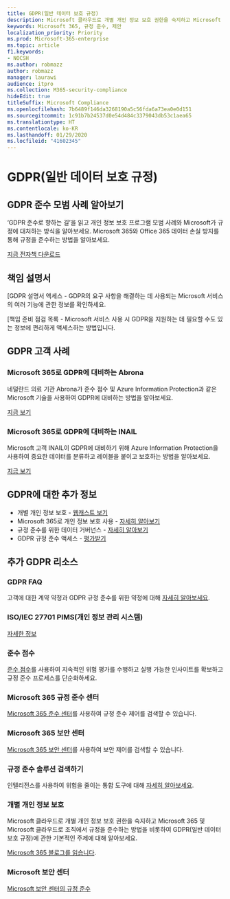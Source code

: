 ```yaml
---
title: GDPR(일반 데이터 보호 규정)
description: Microsoft 클라우드로 개별 개인 정보 보호 권한을 숙지하고 Microsoft 365 및 Microsoft 클라우드로 조직에서 규정을 준수하는 방법을 비롯하여 GDPR(일반 데이터 보호 규정)에 관한 기본적인 주제에 대해 알아보세요.
keywords: Microsoft 365, 규정 준수, 제안
localization_priority: Priority
ms.prod: Microsoft-365-enterprise
ms.topic: article
f1.keywords:
- NOCSH
ms.author: robmazz
author: robmazz
manager: laurawi
audience: itpro
ms.collection: M365-security-compliance
hideEdit: true
titleSuffix: Microsoft Compliance
ms.openlocfilehash: 7b6489f146da3268190a5c56fda6a73ea0e0d151
ms.sourcegitcommit: 1c91b7b24537d0e54d484c3379043db53c1aea65
ms.translationtype: HT
ms.contentlocale: ko-KR
ms.lasthandoff: 01/29/2020
ms.locfileid: "41602345"
---
```

# <a name="general-data-protection-regulation-gdpr"></a>GDPR(일반 데이터 보호 규정)

## <a name="learn-about-gdpr-compliance-best-practices"></a>GDPR 준수 모범 사례 알아보기

‘GDPR 준수로 향하는 길’을 읽고 개인 정보 보호 프로그램 모범 사례와 Microsoft가 규정에 대처하는 방식을 알아보세요. Microsoft 365와 Office 365 데이터 손실 방지를 통해 규정을 준수하는 방법을 알아보세요.

[지금 전자책 다운로드](https://go.microsoft.com/fwlink/p/?linkid=2048383)

## <a name="accountability-documentation"></a>책임 설명서

[GDPR 설명서 액세스 - GDPR의 요구 사항을 해결하는 데 사용되는 Microsoft 서비스의 여러 기능에 관한 정보를 확인하세요.

[책임 준비 점검 목록 - Microsoft 서비스 사용 시 GDPR을 지원하는 데 필요할 수도 있는 정보에 편리하게 액세스하는 방법입니다.

## <a name="gdpr-customer-stories"></a>GDPR 고객 사례

### <a name="abrona-prepares-for-gdpr-with-microsoft-365"></a>Microsoft 365로 GDPR에 대비하는 Abrona

네덜란드 의료 기관 Abrona가 준수 점수 및 Azure Information Protection과 같은 Microsoft 기술을 사용하여 GDPR에 대비하는 방법을 알아보세요.

[지금 보기](https://go.microsoft.com/fwlink/p/?linkid=2048705)

### <a name="inail-prepares-for-gdpr-with-microsoft-365"></a>Microsoft 365로 GDPR에 대비하는 INAIL

Microsoft 고객 INAIL이 GDPR에 대비하기 위해 Azure Information Protection을 사용하여 중요한 데이터를 분류하고 레이블을 붙이고 보호하는 방법을 알아보세요.

[지금 보기](https://go.microsoft.com/fwlink/p/?linkid=2048894)

## <a name="more-information-on-gdpr"></a>GDPR에 대한 추가 정보

- 개별 개인 정보 보호 - [웹캐스트 보기](https://go.microsoft.com/fwlink/p/?linkid=2048711)
- Microsoft 365로 개인 정보 보호 사용 - [자세히 알아보기](https://go.microsoft.com/fwlink/p/?linkid=2048712)
- 규정 준수를 위한 데이터 거버넌스 - [자세히 알아보기](https://go.microsoft.com/fwlink/p/?linkid=2052751)
- GDPR 규정 준수 액세스 - [평가받기](https://go.microsoft.com/fwlink/?linkid=2048712)

## <a name="additional-gdpr-resources"></a>추가 GDPR 리소스

### <a name="gdpr-faq"></a>GDPR FAQ

고객에 대한 계약 약정과 GDPR 규정 준수를 위한 약정에 대해 [자세히 알아보세요](https://www.microsoft.com/trust-center/privacy/gdpr-faqs).

### <a name="isoiec-27701-privacy-information-management-system-pims"></a>ISO/IEC 27701 PIMS(개인 정보 관리 시스템)

[자세한 정보](offering-iso-27701.md)

### <a name="compliance-score"></a>준수 점수

[준수 점수](compliance-score.md)를 사용하여 지속적인 위험 평가를 수행하고 실행 가능한 인사이트를 확보하고 규정 준수 프로세스를 단순화하세요.

### <a name="microsoft-365-compliance-center"></a>Microsoft 365 규정 준수 센터

[Microsoft 365 준수 센터](microsoft-365-compliance-center.md)를 사용하여 규정 준수 제어를 검색할 수 있습니다.

### <a name="microsoft-365-security-center"></a>Microsoft 365 보안 센터

[Microsoft 365 보안 센터](https://docs.microsoft.com/microsoft-365/security/mtp/overview-security-center)를 사용하여 보안 제어를 검색할 수 있습니다.

### <a name="discover-compliance-solutions"></a>규정 준수 솔루션 검색하기

인텔리전스를 사용하여 위험을 줄이는 통합 도구에 대해 [자세히 알아보세요](https://products.office.com/business/security-and-compliance/compliance-solutions).

### <a name="safeguard-individual-privacy"></a>개별 개인 정보 보호

Microsoft 클라우드로 개별 개인 정보 보호 권한을 숙지하고 Microsoft 365 및 Microsoft 클라우드로 조직에서 규정을 준수하는 방법을 비롯하여 GDPR(일반 데이터 보호 규정)에 관한 기본적인 주제에 대해 알아보세요.

[Microsoft 365 블로그를 읽습니다](https://go.microsoft.com/fwlink/p/?linkid=2048733).

### <a name="microsoft-trust-center"></a>Microsoft 보안 센터

[Microsoft 보안 센터의 규정 준수](https://www.microsoft.com/trust-center/compliance/compliance-overview)
